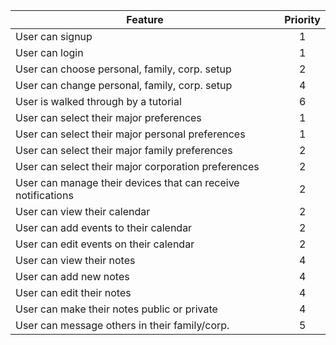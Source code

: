 | Feature                   | Priority  |
| ------------------------- |:-----:|
| User can signup | 1 |
| User can login | 1 |
| User can choose personal, family, corp. setup  | 2 |
| User can change personal, family, corp. setup | 4 |
| User is walked through by a tutorial | 6 |
| User can select their major preferences | 1 |
| User can select their major personal preferences | 1 |
| User can select their major family preferences | 2 |
| User can select their major corporation preferences | 2 |
| User can manage their devices that can receive notifications | 2 |
| User can view their calendar | 2 |
| User can add events to their calendar | 2 |
| User can edit events on their calendar | 2 |
| User can view their notes | 4 |
| User can add new notes | 4 |
| User can edit their notes | 4 |
| User can make their notes public or private | 4 |
| User can message others in their family/corp. | 5 |